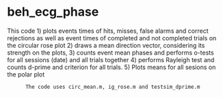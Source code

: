 # beh_ecg_phase
This code 1) plots events times of hits, misses, false alarms and correct rejections as well as event times of completed and not completed trials on the circular rose plot
          2) draws a mean direction vector, considering its strength on the plots,
          3) counts event mean phases and performs o-tests for all sessions (date) and all trials together 
          4) performs Rayleigh test and counts d-prime and criterion for all trials. 
          5) Plots means for all sesions on the polar plot


          The code uses circ_mean.m, ig_rose.m and testsim_dprime.m
